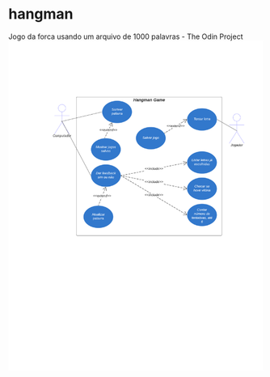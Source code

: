 # hangman
Jogo da forca usando um arquivo de 1000 palavras - The Odin Project
![](./img/Use%20case%20diagram.png)

